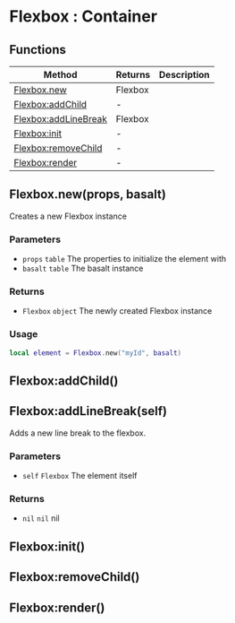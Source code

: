 # Flexbox : Container

## Functions

|Method|Returns|Description|
|---|---|---|
|[Flexbox.new](#Flexbox.new)|Flexbox|
|[Flexbox:addChild](#Flexbox:addChild)|-|
|[Flexbox:addLineBreak](#Flexbox:addLineBreak)|Flexbox|
|[Flexbox:init](#Flexbox:init)|-|
|[Flexbox:removeChild](#Flexbox:removeChild)|-|
|[Flexbox:render](#Flexbox:render)|-|

## Flexbox.new(props, basalt)
Creates a new Flexbox instance

### Parameters
* `props` `table` The properties to initialize the element with 
* `basalt` `table` The basalt instance

### Returns
* `Flexbox` `object` The newly created Flexbox instance

### Usage
 ```lua
local element = Flexbox.new("myId", basalt)
```

## Flexbox:addChild()

## Flexbox:addLineBreak(self)
Adds a new line break to the flexbox.

### Parameters
* `self` `Flexbox` The element itself

### Returns
* `nil` `nil` nil

## Flexbox:init()

## Flexbox:removeChild()

## Flexbox:render()

